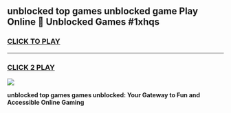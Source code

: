 
## unblocked top games unblocked game Play Online 👋 Unblocked Games #1xhqs
<h3>
<a href="https://premium.freeplayer.one?title=unblocked_top_games&ref=21F">CLICK TO PLAY</a></h3>
<hr>

<h3>
<a href="https://premium.freeplayer.one?title=unblocked_top_games&ref=21F">CLICK 2 PLAY</a>
  
</h3>

<a href="https://premium.freeplayer.one?title=unblocked_top_games&ref=21F/"><img src="https://clearcache.store/games.png"></a>


**unblocked top games games unblocked: Your Gateway to Fun and Accessible Online Gaming**
